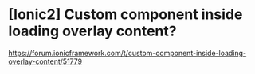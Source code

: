 # [Ionic2] Custom component inside loading overlay content?
https://forum.ionicframework.com/t/custom-component-inside-loading-overlay-content/51779
